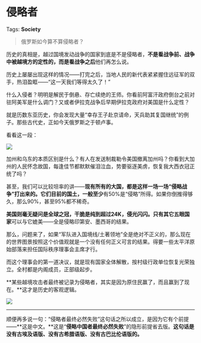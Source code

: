 # 侵略者

Tags: **Society**

> 俄罗斯如今算不算侵略者？



历史的真相是，越过国境发动战争的国家到底是不是侵略者，**不是看战争前、战争中被越境方的定性的，**而是看**战争之后**他们再怎么说。

  


历史上屡屡出现这样的情况——打完之后，当地人民的新代表紧紧握住远征军的双手，热泪盈眶——“这一天我们等得太久了！”

什么入侵者？明明是解民于倒悬、存亡续绝的王师。你看前阿富汗政府倒台之前对驻阿美军是什么调门？又或者伊拉克战争后早期伊拉克政府对美国是什么定性？

就是历数东亚历史，你会发现大量“幸存王子赴京请命，天兵助其复国继统”的例子。那些古代史，正如今天俄罗斯之于顿卢事。

看看这一段：

![](https://pic1.zhimg.com/50/v2-2a6c39df74f3d776e766572f52f34a24_720w.jpg?source=1940ef5c)  


加州和乌东的本质区别是什么？有人在发送制裁勒令美国撤离加州吗？你看到大加州的人民怀念故国，每逢佳节都默默催泪泣血，势要驱逐美虏，恢复我大西衣冠正统了吗？

甚至，我们可以比较坦率的讲——**现有所有的大国，都是这样一场一场“侵略战争”打出来的。**它们目前的国土，一般**至少**有50%是“侵略”所得。如果你倒推得够久，那么90%，甚至95%都不稀奇。

**美国则毫无疑问是全球之冠，干脆是纯到超过24K，侵光闪闪。**只有其它**五眼国家**可以与它媲美——全是侵略印第安、墨西哥的结果。

那么，问题来了，如果“军队进入国境线/土著领地”全是绝对不正义的，那么现在的世界图景按照这个价值观就是一个没有任何正义可言的结果。得要一些太平洋原始部落来担任国际秩序理事会主席才行。

而这个理事会的第一道决议，就是现有国家全体解散，按村级行政单位恢复光荣独立。全村都是内阁成员，正部级起步。

**某些越境攻击者最终被记录为侵略者，其实是因为原住民赢了，而且赢到了现在。**这才是历史的客观逻辑。

![](https://picx.zhimg.com/50/v2-9993798a8a177218aff422a344dbf497_720w.jpg?source=1940ef5c)  




---

顺便再多说一句：“侵略者最终必然失败”这句话之所以成立，是因为它有个前提——**这是中文。**这是“**侵略中国者最终必然失败**”的隐形前提省去版。**这句话是没有古埃及语版、没有古希腊语版、没有古巴比伦语版的。**




